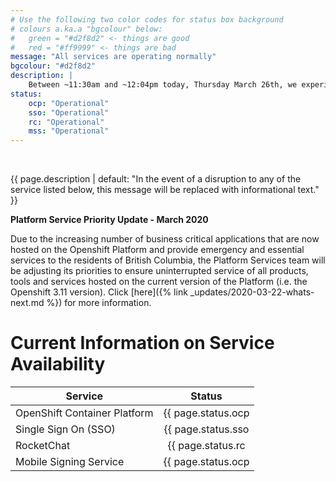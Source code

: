 ```yaml
---
# Use the following two color codes for status box background
# colours a.ka.a "bgcolour" below: 
#   green = "#d2f8d2" <- things are good
#   red = "#ff9999" <- things are bad
message: "All services are operating normally"
bgcolour: "#d2f8d2"
description: |
    Between ~11:30am and ~12:04pm today, Thursday March 26th, we experienced a system wide service disruption. See the incident report below for more information.
status:
    ocp: "Operational"
    sso: "Operational"
    rc: "Operational"
    mss: "Operational"
---
```


<br />

{{ page.description | default: "In the event of a disruption to any of
the service listed below, this message will be replaced with
informational text." }} 

<b>Platform Service Priority Update - March 2020</b>

Due to the increasing number of business critical applications that are now hosted on the Openshift Platform and provide emergency and essential services to the residents of British Columbia, the Platform Services team will be adjusting its priorities to ensure uninterrupted service of all products, tools and services hosted on the current version of the Platform (i.e. the Openshift 3.11 version). Click [here]({% link _updates/2020-03-22-whats-next.md %}) for more information.  

# Current Information on Service Availability

| Service                      | Status                                      |
| ---------------------------- |:-------------------------------------------:| 
| OpenShift Container Platform | {{ page.status.ocp | default: "Unknown" }}  |
| Single Sign On (SSO)         | {{ page.status.sso | default: "Unknown" }}  |
| RocketChat                   | {{ page.status.rc | default: "Unknown" }}   |
| Mobile Signing Service       | {{ page.status.ocp | default: "Unknown" }}  |

